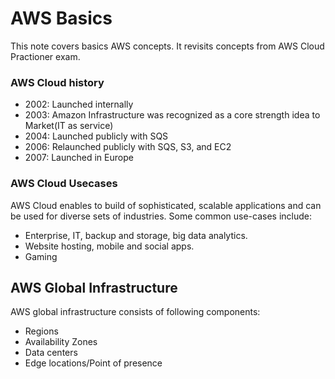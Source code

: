 # AWS Basics

This note covers basics AWS concepts. It revisits concepts from AWS Cloud Practioner exam.

### AWS Cloud history
- 2002: Launched internally
- 2003: Amazon Infrastructure was recognized as a core strength idea to Market(IT as service)
- 2004: Launched publicly with SQS
- 2006: Relaunched publicly with SQS, S3, and EC2
- 2007: Launched in Europe

### AWS Cloud Usecases
AWS Cloud enables to build of sophisticated, scalable applications and can be used for diverse sets of industries. Some common use-cases include:
- Enterprise, IT, backup and storage, big data analytics.
- Website hosting, mobile and social apps.
- Gaming

## AWS Global Infrastructure
AWS global infrastructure consists of following components:
- Regions
- Availability Zones
- Data centers
- Edge locations/Point of presence

